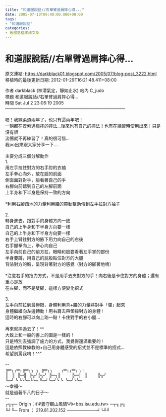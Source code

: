 ```yaml
---
title: "和道服說話//右單臂過肩摔心得..."
date: 2005-07-13T09:40:00.000+08:00
tags: 
- "和道服說話"
categories:
- 舊部落格移植文章
---
```


# 和道服說話//右單臂過肩摔心得...

原文連結: https://darkblack01.blogspot.com/2005/07/blog-post_3222.html
移植時的最後更新日期: 2012-01-29T16:21:48.411+08:00

作者  darkblack (神清氣定，靜如止水)                       站內  C_judo<br />標題  和道服說話//右單臂過肩摔心得...<br />時間  Sat Jul  2 23:06:19 2005<br />───────────────────────────────────────<br /><br />嗯！我練柔道兩年了，也只有這兩年吧！<br />一朝都在摸索過肩摔的摔法...後來也有自己的摔法！也有在練習時使用出來！只是沒有很<br />流暢就不再練習了！真的很可惜...<br />我po出來跟大家分享一下....<br /><br />主要分成三個分解動作<br />1.<br />用左手拉住對方的右手肘的衣袖<br />左手拳心向外，放在臉的前面<br />側面面對對手，臉看著自己的手<br />右腳向前踏到自己的左腳前面<br />上半身和下半身是保持一致的方向<br /><br />*利用右腳踏地的力量利用腰的帶動幫助傳到左手拉對方袖子<br /><br />2.<br />轉身進去，跟對手的身體方向一致<br />自己的上半身和下半身方向要一樣<br />自己的上半身和下半身方向要一樣<br />右手上臂往對方的腋下用力向自己的右後<br />右手握拳向上，拳心向自己<br />左手向前自己的前方拉，眼睛和臉要看著左手掌的部份<br />半身要蹲，用自己的屁股貼住對方的大腿<br />背貼對方的胸，呈現背著對方的感覺（對方的腳著地唷）<br /><br />*注意右手的拖力方式，不是用手去夾對方的手！向右後是卡住對方的身體；還有重心是放<br />在左腳，而不是雙腳，這樣方便變化招式<br /><br />3.<br />左手向前拉到最極限，身體利用背+腰的力量將對手「彈」起來<br />身體繼續向左邊轉動！用右肩去帶領摔對方的身體！<br />這時的右腳可以向上跆一點！卡住對手的右小腿...<br /><br />再來就摔過去了！^^<br />大致上和一般的書上的圖是一樣的！<br />只是特別去強調了施力的方式，我覺得還滿重要的！<br />這是依照教練教的+自己用身體感受的招式並不是標準的招式...<br />希望別罵我唷！^^"<br /><br />--<br />╔═╮╭═╮╔═╮╮ &nbsp;╮ &nbsp;╔═╮╮ &nbsp; &nbsp; &nbsp; ╭═╮╭═╮ ╮  ╮<br />║ &nbsp; ║ &nbsp;╠═╣ &nbsp;╠╦╯╠╦╯ &nbsp;╠═╮║ &nbsp; &nbsp; &nbsp; &nbsp; ╠═╣ &nbsp; ║ &nbsp; &nbsp; &nbsp; &nbsp;╠╦╯<br />╚═╯ ╰  ╰╰╰═╰╰═  ╚═╯╰═╯╰  ╰ &nbsp;╰═╯╰╰═<br />～幸福～<br />就是過著平凡的日子～<br />--<br />┌╗┬─ Origin：《Ψ義守觀山風情Ψ》&lt;bbs.isu.edu.tw&gt; ─┬╖╔╗<br />╚┘╙─ From  ： 219.81.202.152    ──────────╛└╝╝
